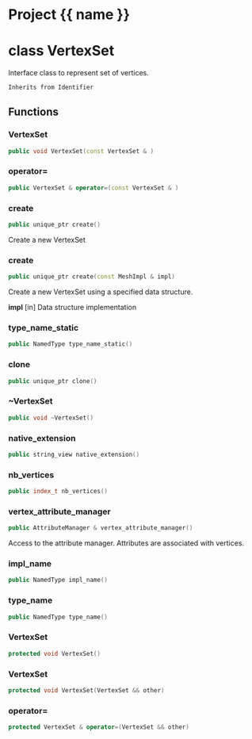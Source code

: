 <script setup>
import {useRoute} from 'vitepress'
const {path} = useRoute()
const tokens = path.split('/')
const words = tokens[2].split('-');
for (let i = 0; i < words.length; i++) {
    words[i] = words[i].charAt(0).toUpperCase() + words[i].slice(1);
    words[i] = words[i].replace('geode', 'Geode')
}
const name = words.join('-');
</script>
# Project {{ name }}

# class VertexSet


 Interface class to represent set of vertices.



```cpp
Inherits from Identifier
```



## Functions

### VertexSet

```cpp
public void VertexSet(const VertexSet & )
```


### operator=

```cpp
public VertexSet & operator=(const VertexSet & )
```


### create

```cpp
public unique_ptr create()
```


 Create a new VertexSet

### create

```cpp
public unique_ptr create(const MeshImpl & impl)
```


 Create a new VertexSet using a specified data structure.

**impl** [in] Data structure implementation

### type_name_static

```cpp
public NamedType type_name_static()
```


### clone

```cpp
public unique_ptr clone()
```


### ~VertexSet

```cpp
public void ~VertexSet()
```


### native_extension

```cpp
public string_view native_extension()
```

### nb_vertices

```cpp
public index_t nb_vertices()
```


### vertex_attribute_manager

```cpp
public AttributeManager & vertex_attribute_manager()
```


 Access to the attribute manager. Attributes are associated with vertices.

### impl_name

```cpp
public NamedType impl_name()
```

### type_name

```cpp
public NamedType type_name()
```

### VertexSet

```cpp
protected void VertexSet()
```


### VertexSet

```cpp
protected void VertexSet(VertexSet && other)
```


### operator=

```cpp
protected VertexSet & operator=(VertexSet && other)
```




